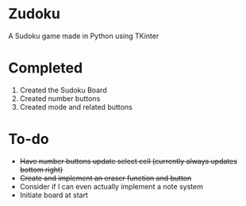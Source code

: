 # Zudoku
A Sudoku game made in Python using TKinter

# Completed
1. Created the Sudoku Board
2. Created number buttons
3. Created mode and related buttons

# To-do
- ~~Have number buttons update select cell (currently always updates bottom right)~~
- ~~Create and implement an eraser function and button~~
- Consider if I can even actually implement a note system
- Initiate board at start


